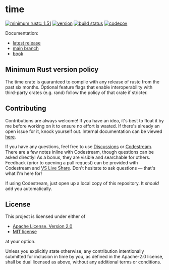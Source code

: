 # time

[![minimum rustc: 1.51](https://img.shields.io/badge/minimum%20rustc-1.51-yellowgreen?logo=rust&style=flat-square)](https://www.whatrustisit.com)
[![version](https://img.shields.io/crates/v/time?color=blue&logo=rust&style=flat-square)](https://crates.io/crates/time)
[![build status](https://img.shields.io/github/workflow/status/time-rs/time/Build/main?style=flat-square)](https://github.com/time-rs/time/actions)
[![codecov](https://codecov.io/gh/time-rs/time/branch/main/graph/badge.svg?token=yt4XSmQNKQ)](https://codecov.io/gh/time-rs/time)

Documentation:
- [latest release](https://docs.rs/time)
- [main branch](https://time-rs.github.io/api/time)
- [book](https://time-rs.github.io/book)

## Minimum Rust version policy

The time crate is guaranteed to compile with any release of rustc from the past six months.
Optional feature flags that enable interoperability with third-party crates (e.g. rand)
follow the policy of that crate if stricter.

## Contributing

Contributions are always welcome! If you have an idea, it's best to float it by me before working on
it to ensure no effort is wasted. If there's already an open issue for it, knock yourself out.
Internal documentation can be viewed [here](https://time-rs.github.io/internal-api/time).

If you have any questions, feel free to use [Discussions] or [Codestream]. There are a few notes
inline with Codestream, though questions can be asked directly! As a bonus, they are visible and
searchable for others. Feedback (prior to opening a pull request) can be provided with Codestream
and [VS Live Share]. Don't hesitate to ask questions — that's what I'm here for!

If using Codestream, just open up a local copy of this repository. It _should_ add you
automatically.

[Discussions]: https://github.com/time-rs/time/discussions
[Codestream]: https://codestream.com
[VS Live Share]: https://code.visualstudio.com/learn/collaboration/live-share

## License

This project is licensed under either of

- [Apache License, Version 2.0](https://github.com/time-rs/time/blob/main/LICENSE-Apache)
- [MIT license](https://github.com/time-rs/time/blob/main/LICENSE-MIT)

at your option.

Unless you explicitly state otherwise, any contribution intentionally submitted for inclusion in
time by you, as defined in the Apache-2.0 license, shall be dual licensed as above, without any
additional terms or conditions.
